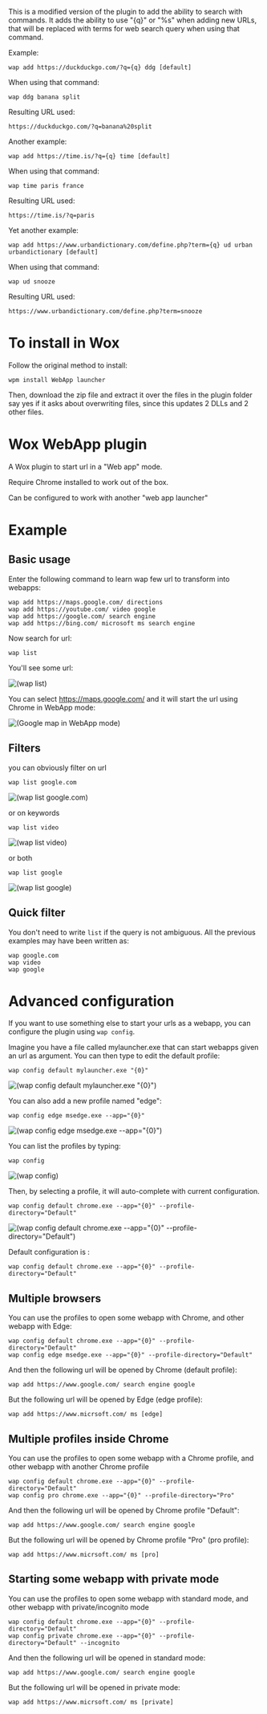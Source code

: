 This is a modified version of the plugin to add the ability to search with commands.
It adds the ability to use "{q}" or "%s" when adding new URLs, that will be replaced with terms for web search query when using that command.

Example:
```
wap add https://duckduckgo.com/?q={q} ddg [default]
```
When using that command:
```
wap ddg banana split
```
Resulting URL used:
```
https://duckduckgo.com/?q=banana%20split
```

Another example:
```
wap add https://time.is/?q={q} time [default]
```
When using that command:
```
wap time paris france
```
Resulting URL used:
```
https://time.is/?q=paris
```

Yet another example:
```
wap add https://www.urbandictionary.com/define.php?term={q} ud urban urbandictionary [default]
```
When using that command:
```
wap ud snooze
```
Resulting URL used:
```
https://www.urbandictionary.com/define.php?term=snooze
```

# To install in Wox

Follow the original method to install:

```
wpm install WebApp launcher
```

Then, download the zip file and extract it over the files in the plugin folder say yes if it asks about overwriting files, since this updates 2 DLLs and 2 other files.

# Wox WebApp plugin

A Wox plugin to start url in a "Web app" mode.

Require Chrome installed to work out of the box.

Can be configured to work with another "web app launcher"

# Example 

## Basic usage

Enter the following command to learn wap few url to transform into webapps:

```
wap add https://maps.google.com/ directions
wap add https://youtube.com/ video google
wap add https://google.com/ search engine
wap add https://bing.com/ microsoft ms search engine
```

Now search for url:

```
wap list
```

You'll see some url:

![(wap list)](doc/01-wap-list.png)

You can select https://maps.google.com/ and it will start the url using Chrome in WebApp mode:

![(Google map in WebApp mode)](doc/02-google-map-webapp-mode.png)

## Filters

you can obviously filter on url

```
wap list google.com
```

![(wap list google.com)](doc/03-wap-list-google-com.png)

or on keywords

```
wap list video
```

![(wap list video)](doc/04-wap-list-video.png)

or both

```
wap list google
```

![(wap list google)](doc/05-wap-list-google.png)


## Quick filter

You don't need to write `list` if the query is not ambiguous. All the previous examples may have been written as:

```
wap google.com
wap video
wap google
```

# Advanced configuration

If you want to use something else to start your urls as a webapp, you can configure the plugin using `wap config`.

Imagine you have a file called mylauncher.exe that can start webapps given an url as argument. You can then type to edit the default profile:

```
wap config default mylauncher.exe "{0}"
```
![(wap config default mylauncher.exe "{0}")](doc/06-wap-config-mylauncher.png)

You can also add a new profile named "edge":

```
wap config edge msedge.exe --app="{0}"
```
![(wap config edge msedge.exe --app="{0}")](doc/07-wap-config-edge.png)

You can list the profiles by typing:

```
wap config
```
![(wap config)](doc/08-wap-config.png)

Then, by selecting a profile, it will auto-complete with current configuration.

```
wap config default chrome.exe --app="{0}" --profile-directory="Default"
```
![(wap config default chrome.exe --app="{0}" --profile-directory="Default")](doc/09-wap-config-default.png)

Default configuration is :
```
wap config default chrome.exe --app="{0}" --profile-directory="Default"
```
## Multiple browsers

You can use the profiles to open some webapp with Chrome, and other webapp with Edge:

```
wap config default chrome.exe --app="{0}" --profile-directory="Default"
wap config edge msedge.exe --app="{0}" --profile-directory="Default"
```

And then the following url will be opened by Chrome (default profile):
```
wap add https://www.google.com/ search engine google
```

But the following url will be opened by Edge (edge profile):
```
wap add https://www.micrsoft.com/ ms [edge]
```

## Multiple profiles inside Chrome

You can use the profiles to open some webapp with a Chrome profile, and other webapp with another Chrome profile

```
wap config default chrome.exe --app="{0}" --profile-directory="Default"
wap config pro chrome.exe --app="{0}" --profile-directory="Pro"
```

And then the following url will be opened by Chrome profile "Default":
```
wap add https://www.google.com/ search engine google
```

But the following url will be opened by Chrome profile "Pro" (pro profile):
```
wap add https://www.micrsoft.com/ ms [pro]
```

## Starting some webapp with private mode

You can use the profiles to open some webapp with standard mode, and other webapp with private/incognito mode

```
wap config default chrome.exe --app="{0}" --profile-directory="Default"
wap config private chrome.exe --app="{0}" --profile-directory="Default" --incognito
```

And then the following url will be opened in standard mode:
```
wap add https://www.google.com/ search engine google
```

But the following url will be opened in private mode:
```
wap add https://www.micrsoft.com/ ms [private]
```
